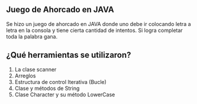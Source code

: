 ## Juego de Ahorcado en JAVA

Se hizo un juego de ahorcado en JAVA donde uno debe ir colocando letra a letra en la consola y tiene cierta cantidad de intentos. Si logra completar toda la palabra gana.

## ¿Qué herramientas se utilizaron?
1. La clase scanner 
2. Arreglos
3. Estructura de control Iterativa (Bucle)
4. Clase y métodos de String
5. Clase Character y su método LowerCase